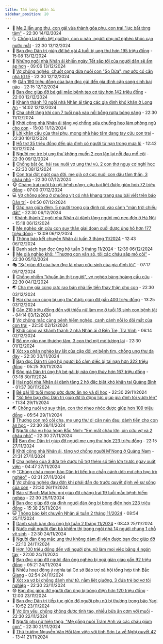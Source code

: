 ```yaml
---
title: Tấm lòng nhân ái
sidebar_position: 20
---
```


<!-- dantri-tam-long-nhan-ai:START -->
- 🌝 [Mẹ 2 lần ung thư, con gái vừa thành góa phụ, con trai &quot;lực bất tòng tâm&quot;](https://dantri.com.vn/tam-long-nhan-ai/me-2-lan-ung-thu-con-gai-vua-thanh-goa-phu-con-trai-luc-bat-tong-tam-20241214172344018.htm) - 22:30 14/12/2024
- 🌜 [Chồng tai biến liệt giường, con u não, người phụ nữ nghèo khóc cạn nước mắt](https://dantri.com.vn/tam-long-nhan-ai/chong-tai-bien-liet-giuong-con-u-nao-nguoi-phu-nu-ngheo-khoc-can-nuoc-mat-20241208115633702.htm) - 22:30 13/12/2024
- 👀 [Bạn đọc Dân trí giúp đỡ bé gái 4 tuổi bị ung thư hơn 195 triệu đồng](https://dantri.com.vn/tam-long-nhan-ai/ban-doc-dan-tri-giup-do-be-gai-4-tuoi-bi-ung-thu-hon-195-trieu-dong-20241213183802892.htm) - 15:08 13/12/2024
- 🚀 [Những ngôi nhà Nhân ái khiến ngày Tết sắp tới của người dân sẽ ấm áp hơn](https://dantri.com.vn/tam-long-nhan-ai/nhung-ngoi-nha-nhan-ai-khien-ngay-tet-sap-toi-cua-nguoi-dan-se-am-ap-hon-20241213133514975.htm) - 09:06 13/12/2024
- 🦅 [Vợ chồng nghèo, chuốt cọng dừa nuôi con &quot;Sọ Dừa&quot;, mơ ước có căn nhà tử tế](https://dantri.com.vn/tam-long-nhan-ai/vo-chong-ngheo-chuot-cong-dua-nuoi-con-so-dua-mo-uoc-co-can-nha-tu-te-20241204164244142.htm) - 22:30 12/12/2024
- 😎 [Gần 190 triệu đồng của bạn đọc gửi đến gia đình cặp song sinh bại não](https://dantri.com.vn/tam-long-nhan-ai/gan-190-trieu-dong-cua-ban-doc-gui-den-gia-dinh-cap-song-sinh-bai-nao-20241212161654366.htm) - 22:15 12/12/2024
- 🎡 [Bạn đọc giúp đỡ bé gái mắc bệnh teo cơ tủy hơn 142 triệu đồng](https://dantri.com.vn/tam-long-nhan-ai/ban-doc-giup-do-be-gai-mac-benh-teo-co-tuy-hon-142-trieu-dong-20241212144802897.htm) - 22:00 12/12/2024
- 🌮 [Khánh thành 10 ngôi nhà Nhân ái tặng các gia đình khó khăn ở Long An](https://dantri.com.vn/tam-long-nhan-ai/khanh-thanh-10-ngoi-nha-nhan-ai-tang-cac-gia-dinh-kho-khan-o-long-an-20241212154210952.htm) - 14:02 12/12/2024
- 💼 [Cha chết lặng khi con 7 tuổi ngã vào nồi bỗng rượu bỏng nặng](https://dantri.com.vn/tam-long-nhan-ai/cha-chet-lang-khi-con-7-tuoi-nga-vao-noi-bong-ruou-bong-nang-20241210115418217.htm) - 22:30 11/12/2024
- 🎊 [Khởi công nhà Nhân ái tặng vợ chồng sửa chuồng heo làm phòng ngủ cho con](https://dantri.com.vn/tam-long-nhan-ai/khoi-cong-nha-nhan-ai-tang-vo-chong-sua-chuong-heo-lam-phong-ngu-cho-con-20241211165015920.htm) - 15:03 11/12/2024
- 📝 [Lời khẩn cầu của thai phụ, mong nhà hảo tâm dang tay cứu con trai](https://dantri.com.vn/tam-long-nhan-ai/loi-khan-cau-cua-thai-phu-mong-nha-hao-tam-dang-tay-cuu-con-trai-20241207165654205.htm) - 22:30 10/12/2024
- 🤗 [Hỗ trợ 35 triệu đồng đến gia đình có người tử nạn trong mưa lũ](https://dantri.com.vn/tam-long-nhan-ai/ho-tro-35-trieu-dong-den-gia-dinh-co-nguoi-tu-nan-trong-mua-lu-20241210170237926.htm) - 12:42 10/12/2024
- 🌈 [Người mẹ trẻ bị ung thư không muốn 2 con lặp lại nỗi đau mồ côi](https://dantri.com.vn/tam-long-nhan-ai/nguoi-me-tre-bi-ung-thu-khong-muon-2-con-lap-lai-noi-dau-mo-coi-20241204230458810.htm) - 22:30 09/12/2024
- 🌝 [Chồng bắt ốc, hái rau nuôi vợ ung thư vú, 2 con thơ nguy cơ nghỉ học](https://dantri.com.vn/tam-long-nhan-ai/chong-bat-oc-hai-rau-nuoi-vo-ung-thu-vu-2-con-tho-nguy-co-nghi-hoc-20241203213251202.htm) - 22:30 08/12/2024
- 🦒 [Con trai đột ngột qua đời, mẹ già cơ cực nuôi con dâu tâm thần, 3 cháu nhỏ](https://dantri.com.vn/tam-long-nhan-ai/con-trai-dot-ngot-qua-doi-me-gia-co-cuc-nuoi-con-dau-tam-than-3-chau-nho-20241121022531648.htm) - 22:30 07/12/2024
- 🐵 [Chàng trai nuôi bà nội bệnh nặng, cậu bại liệt được giúp hơn 72 triệu đồng](https://dantri.com.vn/tam-long-nhan-ai/chang-trai-nuoi-ba-noi-benh-nang-cau-bai-liet-duoc-giup-hon-72-trieu-dong-20241207112623661.htm) - 07:00 07/12/2024
- 💻 [Vợ chồng sống ở chuồng vịt có nhà khang trang sau bài viết trên báo Dân trí](https://dantri.com.vn/tam-long-nhan-ai/vo-chong-song-o-chuong-vit-co-nha-khang-trang-sau-bai-viet-tren-bao-dan-tri-20241206221313363.htm) - 04:50 07/12/2024
- 🦆 [Gặp nạn giữa đêm, 5 người trong gia đình rơi vào cảnh &quot;màn trời chiếu đất&quot;](https://dantri.com.vn/tam-long-nhan-ai/gap-nan-giua-dem-5-nguoi-trong-gia-dinh-roi-vao-canh-man-troi-chieu-dat-20241204211959751.htm) - 22:30 06/12/2024
- 🕯 [Khánh thành 2 ngôi nhà Nhân ái dành tặng người mù neo đơn ở Hà Nội](https://dantri.com.vn/tam-long-nhan-ai/khanh-thanh-2-ngoi-nha-nhan-ai-danh-tang-nguoi-mu-neo-don-o-ha-noi-20241206140425286.htm) - 15:18 06/12/2024
- 🤩 [Mẹ nghèo xin cứu con suy thận giai đoạn cuối được ủng hộ hơn 177 triệu đồng](https://dantri.com.vn/tam-long-nhan-ai/me-ngheo-xin-cuu-con-suy-than-giai-doan-cuoi-duoc-ung-ho-hon-177-trieu-dong-20241204091331143.htm) - 13:09 06/12/2024
- 🎡 [Thông báo kết chuyển Nhân ái tuần 3 tháng 11/2024](https://dantri.com.vn/tam-long-nhan-ai/thong-bao-ket-chuyen-nhan-ai-tuan-3-thang-112024-20241206144220843.htm) - 12:43 06/12/2024
- 🤠 [Danh sách bạn đọc ủng hộ tuần 3 tháng 11/2024](https://dantri.com.vn/tam-long-nhan-ai/danh-sach-ban-doc-ung-ho-tuan-3-thang-112024-20241206143730303.htm) - 12:39 06/12/2024
- 🌋 [Mẹ già nghèo khổ: &quot;Thương con vắn số, tội các cháu sắp mồ côi&quot;](https://dantri.com.vn/tam-long-nhan-ai/me-gia-ngheo-kho-thuong-con-van-so-toi-cac-chau-sap-mo-coi-20241204221950740.htm) - 22:30 05/12/2024
- 🎭 [&quot;Sự giúp đỡ của bạn đọc là phao cứu sinh của gia đình tôi&quot;](https://dantri.com.vn/tam-long-nhan-ai/su-giup-do-cua-ban-doc-la-phao-cuu-sinh-cua-gia-dinh-toi-20241204231906885.htm) - 07:17 05/12/2024
- 🤠 [Chồng nhiễm &quot;khuẩn ăn thịt người&quot;, vợ nghèo bàng hoàng cầu cứu](https://dantri.com.vn/tam-long-nhan-ai/chong-nhiem-khuan-an-thit-nguoi-vo-ngheo-bang-hoang-cau-cuu-20241202082112293.htm) - 22:30 04/12/2024
- 🌏 [Cha mẹ già cùng cực rao bán nhà lấy tiền thay thận cho con](https://dantri.com.vn/tam-long-nhan-ai/cha-me-gia-cung-cuc-rao-ban-nha-lay-tien-thay-than-cho-con-20241129011138724.htm) - 22:30 03/12/2024
- 🚀 [Hai cha con cùng bị ung thư được giúp đỡ gần 400 triệu đồng](https://dantri.com.vn/tam-long-nhan-ai/hai-cha-con-cung-bi-ung-thu-duoc-giup-do-gan-400-trieu-dong-20241203150202615.htm) - 13:25 03/12/2024
- 🚀 [Gần 210 triệu đồng đến với thiếu nữ làm mẹ ở tuổi 16 sinh con bệnh tật](https://dantri.com.vn/tam-long-nhan-ai/gan-210-trieu-dong-den-voi-thieu-nu-lam-me-o-tuoi-16-sinh-con-benh-tat-20241203065915563.htm) - 04:14 03/12/2024
- 👹 [Vợ chồng mắc cùng bệnh hiểm nghèo, canh cánh nỗi lo đôi mắt của con trai](https://dantri.com.vn/tam-long-nhan-ai/vo-chong-mac-cung-benh-hiem-ngheo-canh-canh-noi-lo-doi-mat-cua-con-trai-20241202063237616.htm) - 22:30 02/12/2024
- 🫶 [Khởi công và khánh thành 2 nhà Nhân ái ở Bến Tre, Trà Vinh](https://dantri.com.vn/tam-long-nhan-ai/khoi-cong-va-khanh-thanh-2-nha-nhan-ai-o-ben-tre-tra-vinh-20241201163437527.htm) - 06:14 02/12/2024
- 🐻 [Bố mẹ gặp nạn thương tâm, 3 con thơ mịt mờ tương lai](https://dantri.com.vn/tam-long-nhan-ai/bo-me-gap-nan-thuong-tam-3-con-tho-mit-mo-tuong-lai-20241123150838444.htm) - 22:30 01/12/2024
- 🌋 [Xót xa phận nghèo lay lắt của cặp đôi vợ bệnh tim, chồng ung thư dạ dày](https://dantri.com.vn/tam-long-nhan-ai/xot-xa-phan-ngheo-lay-lat-cua-cap-doi-vo-benh-tim-chong-ung-thu-da-day-20241031101755253.htm) - 22:30 30/11/2024
- 🧰 [Bạn đọc Dân trí ủng hộ người bố câm điếc bị tai nạn hơn 322 triệu đồng](https://dantri.com.vn/tam-long-nhan-ai/ban-doc-dan-tri-ung-ho-nguoi-bo-cam-diec-bi-tai-nan-hon-322-trieu-dong-20241130115943108.htm) - 05:25 30/11/2024
- 💄 [Độc giả Dân trí ủng hộ bé gái bị não úng thủy hơn 167 triệu đồng](https://dantri.com.vn/tam-long-nhan-ai/doc-gia-dan-tri-ung-ho-be-gai-bi-nao-ung-thuy-hon-167-trieu-dong-20241130064512421.htm) - 03:18 30/11/2024
- 🌝 [Hai ngôi nhà Nhân ái dành tặng 2 hộ đặc biệt khó khăn tại Quảng Bình](https://dantri.com.vn/tam-long-nhan-ai/hai-ngoi-nha-nhan-ai-danh-tang-2-ho-dac-biet-kho-khan-tai-quang-binh-20241128080849379.htm) - 01:37 30/11/2024
- 🔭 [Bé gái 10 tuổi mong ước được ăn no và đi học](https://dantri.com.vn/tam-long-nhan-ai/be-gai-10-tuoi-mong-uoc-duoc-an-no-va-di-hoc-20241118162557756.htm) - 22:30 29/11/2024
- 🦒 [&quot;Số tiền bạn đọc Dân trí giúp đỡ là động lực giúp gia đình tôi vươn lên&quot;](https://dantri.com.vn/tam-long-nhan-ai/so-tien-ban-doc-dan-tri-giup-do-la-dong-luc-giup-gia-dinh-toi-vuon-len-20241129152002822.htm) - 11:34 29/11/2024
- 🌏 [Chồng nuôi vợ suy thận, con thơ nheo nhóc được giúp hơn 109 triệu đồng](https://dantri.com.vn/tam-long-nhan-ai/chong-nuoi-vo-suy-than-con-tho-nheo-nhoc-duoc-giup-hon-109-trieu-dong-20241129093334551.htm) - 05:54 29/11/2024
- 🦣 [Thương con mồ côi cha, mẹ ung thư di căn nén đau, dành tiền cho con ăn học](https://dantri.com.vn/tam-long-nhan-ai/thuong-con-mo-coi-cha-me-ung-thu-di-can-nen-dau-danh-tien-cho-con-an-hoc-20241128134059366.htm) - 22:30 28/11/2024
- 🤗 [Người cha vụ hỏa hoạn Bắc Ninh: &quot;Em mất cháu lớn, xin cứu vợ và 2 cháu nhỏ&quot;](https://dantri.com.vn/tam-long-nhan-ai/nguoi-cha-vu-hoa-hoan-bac-ninh-em-mat-chau-lon-xin-cuu-vo-va-2-chau-nho-20241127132632463.htm) - 22:30 27/11/2024
- 🧑‍🏫 [Bạn đọc Dân trí giúp đỡ người mẹ ung thư hơn 223 triệu đồng](https://dantri.com.vn/tam-long-nhan-ai/ban-doc-dan-tri-giup-do-nguoi-me-ung-thu-hon-223-trieu-dong-20241127210052660.htm) - 22:15 27/11/2024
- 🤠 [Khởi công nhà Nhân ái, tặng vợ chồng người M&#39;Nong ở Quảng Nam](https://dantri.com.vn/tam-long-nhan-ai/khoi-cong-nha-nhan-ai-tang-vo-chong-nguoi-mnong-o-quang-nam-20241127210053648.htm) - 21:31 27/11/2024
- 🦆 [Cha nghèo của 3 đứa trẻ được hỗ trợ thêm số tiền lớn trước ngày xuất viện](https://dantri.com.vn/tam-long-nhan-ai/cha-ngheo-cua-3-dua-tre-duoc-ho-tro-them-so-tien-lon-truoc-ngay-xuat-vien-20241127024101735.htm) - 04:47 27/11/2024
- 🤓 [&quot;Chúng cháu mong báo Dân trí tiếp tục chắp cánh ước mơ cho học trò nghèo&quot;](https://dantri.com.vn/tam-long-nhan-ai/chung-chau-mong-bao-dan-tri-tiep-tuc-chap-canh-uoc-mo-cho-hoc-tro-ngheo-20241127073119891.htm) - 02:31 27/11/2024
- 🫶 [Vợ chồng nghèo đau đớn khi phải đắn đo trước quyết định về sự sống của con](https://dantri.com.vn/tam-long-nhan-ai/vo-chong-ngheo-dau-don-khi-phai-dan-do-truoc-quyet-dinh-ve-su-song-cua-con-20241124201357723.htm) - 22:30 26/11/2024
- 🎊 [Bác sĩ Bạch Mai kêu gọi giúp đỡ chàng trai 19 tuổi mắc bệnh hiểm nghèo](https://dantri.com.vn/tam-long-nhan-ai/bac-si-bach-mai-keu-goi-giup-do-chang-trai-19-tuoi-mac-benh-hiem-ngheo-20241120192115206.htm) - 22:30 25/11/2024
- 🦏 [Bạn đọc giúp đỡ gia đình người đàn ông bị bỏng điện hơn 223 triệu đồng](https://dantri.com.vn/tam-long-nhan-ai/ban-doc-giup-do-gia-dinh-nguoi-dan-ong-bi-bong-dien-hon-223-trieu-dong-20241125195333573.htm) - 15:38 25/11/2024
- 😺 [Thông báo kết chuyển Nhân ái tuần 2 tháng 11/2024](https://dantri.com.vn/tam-long-nhan-ai/thong-bao-ket-chuyen-nhan-ai-tuan-2-thang-112024-20241125142024860.htm) - 08:54 25/11/2024
- 🥰 [Danh sách bạn đọc ủng hộ tuần 2 tháng 11/2024](https://dantri.com.vn/tam-long-nhan-ai/danh-sach-ban-doc-ung-ho-tuan-2-thang-112024-20241125141414487.htm) - 08:43 25/11/2024
- 🚀 [Nước mắt người đàn bà khiếm thị trong ngôi nhà 14 người chung 1 chỗ vệ sinh](https://dantri.com.vn/tam-long-nhan-ai/nuoc-mat-nguoi-dan-ba-khiem-thi-trong-ngoi-nha-14-nguoi-chung-1-cho-ve-sinh-20241015002638366.htm) - 22:30 24/11/2024
- 🌁 [Người đàn ông mắc ung thư không dám đi viện được bạn đọc giúp đỡ](https://dantri.com.vn/tam-long-nhan-ai/nguoi-dan-ong-mac-ung-thu-khong-dam-di-vien-duoc-ban-doc-giup-do-20241124171016271.htm) - 22:10 24/11/2024
- 🚀 [Hơn 100 triệu đồng đến với người phụ nữ làm mọi việc bằng 4 ngón tay](https://dantri.com.vn/tam-long-nhan-ai/hon-100-trieu-dong-den-voi-nguoi-phu-nu-lam-moi-viec-bang-4-ngon-tay-20241124155156899.htm) - 22:00 24/11/2024
- 🤗 [Bạn đọc giúp đỡ người đàn ông nghèo bị ngã giàn giáo gần 92 triệu đồng](https://dantri.com.vn/tam-long-nhan-ai/ban-doc-giup-do-nguoi-dan-ong-ngheo-bi-nga-gian-giao-gan-92-trieu-dong-20241124111425814.htm) - 05:21 24/11/2024
- 💫 [Nhiều hoạt động ý nghĩa tại Cơ sở Bảo trợ xã hội tổng hợp tỉnh Bắc Giang](https://dantri.com.vn/tam-long-nhan-ai/nhieu-hoat-dong-y-nghia-tai-co-so-bao-tro-xa-hoi-tong-hop-tinh-bac-giang-20241124024807734.htm) - 02:54 24/11/2024
- 💼 [Xót xa vợ bị chồng đánh nhừ tử, nằm liệt giường, 3 đứa trẻ bơ vơ tội nghiệp](https://dantri.com.vn/tam-long-nhan-ai/xot-xa-vo-bi-chong-danh-nhu-tu-nam-liet-giuong-3-dua-tre-bo-vo-toi-nghiep-20241119165337005.htm) - 22:30 23/11/2024
- 😎 [Bạn đọc giúp đỡ người đàn ông bị bỏng điện hơn 120 triệu đồng](https://dantri.com.vn/tam-long-nhan-ai/ban-doc-giup-do-nguoi-dan-ong-bi-bong-dien-hon-120-trieu-dong-20241123165056966.htm) - 12:00 23/11/2024
- 🥳 [Bạn đọc Dân trí tiếp tục giúp đỡ người phụ nữ bị thương trong bão Yagi](https://dantri.com.vn/tam-long-nhan-ai/ban-doc-dan-tri-tiep-tuc-giup-do-nguoi-phu-nu-bi-thuong-trong-bao-yagi-20241123160109092.htm) - 10:52 23/11/2024
- 📝 [Vợ ốm yếu, chồng không được tỉnh táo, nhiều bữa ăn cơm với muối](https://dantri.com.vn/tam-long-nhan-ai/vo-om-yeu-chong-khong-duoc-tinh-tao-nhieu-bua-an-com-voi-muoi-20241119010402228.htm) - 22:30 22/11/2024
- 🦄 [Người phụ nữ hiến tạng: &quot;Mẹ gắng nuôi Trâm Anh và các cháu giùm con&quot;](https://dantri.com.vn/tam-long-nhan-ai/nguoi-phu-nu-hien-tang-me-gang-nuoi-tram-anh-va-cac-chau-gium-con-20241115161335833.htm) - 22:30 21/11/2024
- 💼 [Thứ trưởng Nguyễn Văn Hồi làm việc với tỉnh Sơn La về Nghị quyết 42](https://dantri.com.vn/tam-long-nhan-ai/thu-truong-nguyen-van-hoi-lam-viec-voi-tinh-son-la-ve-nghi-quyet-42-20241121185227138.htm) - 13:41 21/11/2024<!-- dantri-tam-long-nhan-ai:END -->
